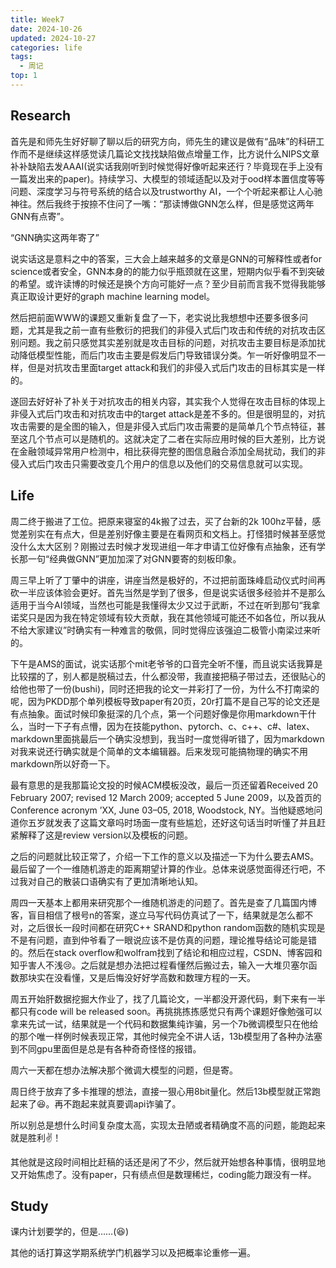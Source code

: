 ```yaml
---
title: Week7
date: 2024-10-26
updated: 2024-10-27
categories: life
tags:
  - 周记
top: 1
---
```


## Research
首先是和师先生好好聊了聊以后的研究方向，师先生的建议是做有“品味”的科研工作而不是继续这样感觉读几篇论文找找缺陷做点增量工作，比方说什么NIPS文章补补缺陷去发AAAI(说实话我刚听到时候觉得好像听起来还行？毕竟现在手上没有一篇发出来的paper)。持续学习、大模型的领域适配以及对于ood样本置信度等等问题、深度学习与符号系统的结合以及trustworthy AI，一个个听起来都让人心驰神往。然后我终于按捺不住问了一嘴：“那读博做GNN怎么样，但是感觉这两年GNN有点寄”。

“GNN确实这两年寄了”

说实话这是意料之中的答案，三大会上越来越多的文章是GNN的可解释性或者for science或者安全，GNN本身的的能力似乎瓶颈就在这里，短期内似乎看不到突破的希望。或许读博的时候还是换个方向可能好一点？至少目前而言我不觉得我能够真正取设计更好的graph machine learning model。

然后把前面WWW的课题又重新复盘了一下，老实说比我想想中还要多很多问题，尤其是我之前一直有些敷衍的把我们的非侵入式后门攻击和传统的对抗攻击区别问题。我之前只感觉其实差别就是攻击目标的问题，对抗攻击主要目标是添加扰动降低模型性能，而后门攻击主要是假发后门导致错误分类。乍一听好像明显不一样，但是对抗攻击里面target attack和我们的非侵入式后门攻击的目标其实是一样的。

遂回去好好补了补关于对抗攻击的相关内容，其实我个人觉得在攻击目标的体现上非侵入式后门攻击和对抗攻击中的target attack是差不多的。但是很明显的，对抗攻击需要的是全图的输入，但是非侵入式后门攻击需要的是简单几个节点特征，甚至这几个节点可以是随机的。这就决定了二者在实际应用时候的巨大差别，比方说在金融领域异常用户检测中，相比获得完整的图信息融合添加全局扰动，我们的非侵入式后门攻击只需要改变几个用户的信息以及他们的交易信息就可以实现。

## Life
周二终于搬进了工位。把原来寝室的4k搬了过去，买了台新的2k 100hz平替，感觉差别实在有点大，但是差别好像主要是在看网页和文档上。打怪猎时候甚至感觉没什么太大区别？刚搬过去时候才发现进组一年才申请工位好像有点抽象，还有学长那一句“经典做GNN”更加加深了对GNN要寄的刻板印象。

周三早上听了丁肇中的讲座，讲座当然是极好的，不过把前面珠峰启动仪式时间再砍一半应该体验会更好。首先当然是学到了很多，但是说实话很多经验并不是那么适用于当今AI领域，当然也可能是我懂得太少又过于武断，不过在听到那句“我拿诺奖只是因为我在特定领域有较大贡献，我在其他领域可能还不如各位，所以我从不给大家建议”时确实有一种难言的敬佩，同时觉得应该强迫二极管小南梁过来听的。

下午是AMS的面试，说实话那个mit老爷爷的口音完全听不懂，而且说实话我算是比较摆的了，别人都是脱稿过去，什么都没带，我直接把稿子带过去，还很贴心的给他也带了一份(bushi)，同时还把我的论文一并彩打了一份，为什么不打南梁的呢，因为PKDD那个单列模板导致paper有20页，20r打篇不是自己写的论文还是有点抽象。面试时候印象挺深的几个点，第一个问题好像是你用markdown干什么，当时一下子有点懵，因为在技能python、pytorch、c、c++、c#、latex、markdown里面挑最后一个确实没想到，我当时一度觉得听错了，因为markdown对我来说还行确实就是个简单的文本编辑器。后来发现可能搞物理的确实不用markdown所以好奇一下。

最有意思的是我那篇论文投的时候ACM模板没改，最后一页还留着Received 20 February 2007; revised 12 March 2009; accepted 5 June 2009，以及首页的Conference acronym ’XX, June 03–05, 2018, Woodstock, NY。当他疑惑地问道你五岁就发表了这篇文章吗时场面一度有些尴尬，还好这句话当时听懂了并且赶紧解释了这是review version以及模板的问题。

之后的问题就比较正常了，介绍一下工作的意义以及描述一下为什么要去AMS。最后留了一个一维随机游走的距离期望计算的作业。总体来说感觉面得还行吧，不过我对自己的散装口语确实有了更加清晰地认知。

周四一天基本上都用来研究那个一维随机游走的问题了。首先是查了几篇国内博客，盲目相信了根号n的答案，遂立马写代码仿真试了一下，结果就是怎么都不对，之后很长一段时间都在研究C++ SRAND和python random函数的随机实现是不是有问题，直到仲爷看了一眼说应该不是仿真的问题，理论推导结论可能是错的。然后在stack overflow和wolfram找到了结论和相应过程，CSDN、博客园和知乎害人不浅:cry:。之后就是想办法把过程看懂然后搬过去，输入一大堆贝塞尔函数那块实在没看懂，又是后悔没好好学高数和数理方程的一天。

周五开始肝数据挖掘大作业了，找了几篇论文，一半都没开源代码，剩下来有一半都只有code will be released soon。再挑挑拣拣感觉只有两个课题好像勉强可以拿来先试一试，结果就是一个代码和数据集纯诈骗，另一个7b微调模型只在他给的那个唯一样例时候表现正常，其他时候完全不讲人话，13b模型用了各种办法塞到不同gpu里面但是总是有各种奇奇怪怪的报错。

周六一天都在想办法解决那个微调大模型的问题，但是寄。

周日终于放弃了多卡推理的想法，直接一狠心用8bit量化。然后13b模型就正常跑起来了:laughing:。再不跑起来就真要调api诈骗了。

所以别总是想什么时间复杂度太高，实现太丑陋或者精确度不高的问题，能跑起来就是胜利✌！

其他就是这段时间相比赶稿的话还是闲了不少，然后就开始想各种事情，很明显地又开始焦虑了。没有paper，只有绩点但是数理稀烂，coding能力跟没有一样。

## Study
课内计划要学的，但是……(:laughing:)

其他的话打算这学期系统学门机器学习以及把概率论重修一遍。